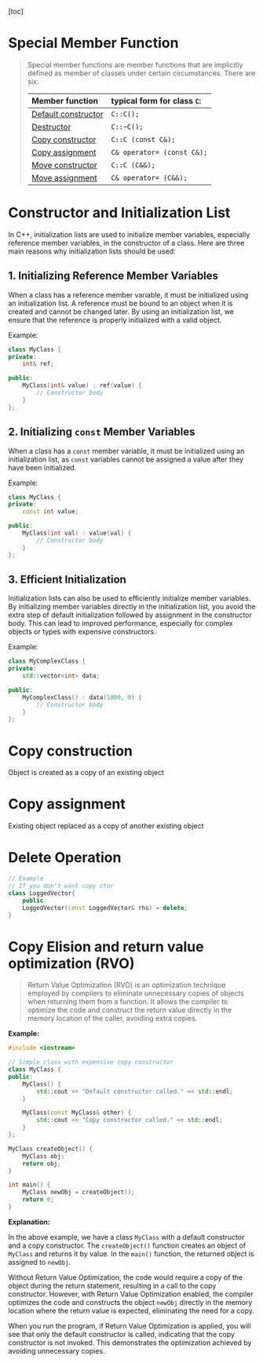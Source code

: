 [toc]

# Special Member Function

> Special member functions are member functions that are implicitly defined as member of classes under certain circumstances. There are six:
>
> | Member function                                              | typical form for class `C`: |
> | :----------------------------------------------------------- | :-------------------------- |
> | [Default constructor](https://cplusplus.com/doc/tutorial/classes2/#default_constructor) | `C::C();`                   |
> | [Destructor](https://cplusplus.com/doc/tutorial/classes2/#destructor) | `C::~C();`                  |
> | [Copy constructor](https://cplusplus.com/doc/tutorial/classes2/#copy_constructor) | `C::C (const C&);`          |
> | [Copy assignment](https://cplusplus.com/doc/tutorial/classes2/#copy_assignment) | `C& operator= (const C&);`  |
> | [Move constructor](https://cplusplus.com/doc/tutorial/classes2/#move) | `C::C (C&&);`               |
> | [Move assignment](https://cplusplus.com/doc/tutorial/classes2/#move) | `C& operator= (C&&);`       |

# Constructor and Initialization List

In C++, initialization lists are used to initialize member variables, especially reference member variables, in the constructor of a class. Here are three main reasons why initialization lists should be used:

## 1. Initializing Reference Member Variables

When a class has a reference member variable, it must be initialized using an initialization list. A reference must be bound to an object when it is created and cannot be changed later. By using an initialization list, we ensure that the reference is properly initialized with a valid object.

Example:

```cpp
class MyClass {
private:
    int& ref;

public:
    MyClass(int& value) : ref(value) {
        // Constructor body
    }
};
```

## 2. Initializing `const` Member Variables

When a class has a `const` member variable, it must be initialized using an initialization list, as `const` variables cannot be assigned a value after they have been initialized. 

Example:

```cpp
class MyClass {
private:
    const int value;

public:
    MyClass(int val) : value(val) {
        // Constructor body
    }
};
```

## 3. Efficient Initialization

Initialization lists can also be used to efficiently initialize member variables. By initializing member variables directly in the initialization list, you avoid the extra step of default initialization followed by assignment in the constructor body. This can lead to improved performance, especially for complex objects or types with expensive constructors.

Example:

```cpp
class MyComplexClass {
private:
    std::vector<int> data;

public:
    MyComplexClass() : data(1000, 0) {
        // Constructor body
    }
};
```

# Copy construction

Object is created as a copy of an existing object

# Copy assignment

Existing object replaced as a copy of another existing object

# Delete Operation

```cpp
// Example
// If you don't want copy ctor
class LoggedVector{
    public:
    LoggedVector(const LoggedVector& rhs) = delete;
}
```

# Copy Elision and return value optimization (RVO)

> Return Value Optimization (RVO) is an optimization technique employed by compilers to eliminate unnecessary copies of objects when returning them from a function. It allows the compiler to optimize the code and construct the return value directly in the memory location of the caller, avoiding extra copies.

**Example:**

```cpp
#include <iostream>

// Simple class with expensive copy constructor
class MyClass {
public:
    MyClass() {
        std::cout << "Default constructor called." << std::endl;
    }

    MyClass(const MyClass& other) {
        std::cout << "Copy constructor called." << std::endl;
    }
};

MyClass createObject() {
    MyClass obj;
    return obj;
}

int main() {
    MyClass newObj = createObject();
    return 0;
}
```

**Explanation:**

In the above example, we have a class `MyClass` with a default constructor and a copy constructor. The `createObject()` function creates an object of `MyClass` and returns it by value. In the `main()` function, the returned object is assigned to `newObj`.

Without Return Value Optimization, the code would require a copy of the object during the return statement, resulting in a call to the copy constructor. However, with Return Value Optimization enabled, the compiler optimizes the code and constructs the object `newObj` directly in the memory location where the return value is expected, eliminating the need for a copy.

When you run the program, if Return Value Optimization is applied, you will see that only the default constructor is called, indicating that the copy constructor is not invoked. This demonstrates the optimization achieved by avoiding unnecessary copies.